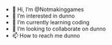 - 👋 Hi, I’m @Notmakinggames
- 👀 I’m interested in dunno
- 🌱 I’m currently learning coding 
- 💞️ I’m looking to collaborate on dunno
- 📫 How to reach me dunno

<!---
Notmakinggames/Notmakinggames is a ✨ special ✨ repository because its `README.md` (this file) appears on your GitHub profile.
You can click the Preview link to take a look at your changes.
--->
